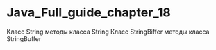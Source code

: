 # Java_Full_guide_chapter_18
Класс String
методы класса String
Класс StringBiffer
методы класса StringBuffer
